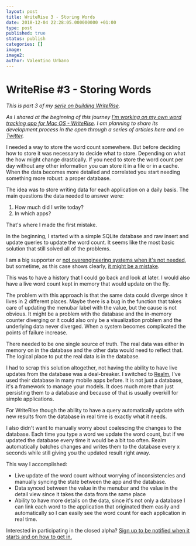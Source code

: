 ```yaml
---
layout: post
title: WriteRise 3 - Storing Words
date: 2018-12-04 22:28:05.000000000 +01:00
type: post
published: true
status: publish
categories: []
image:
image2:
author: Valentino Urbano
---
```


# WriteRise #3 - Storing Words

_This is part 3 of my [serie on building WriteRise][0]._

_As I shared at the beginning of this journey [I'm working on my own word tracking app for Mac OS - WriteRise][0]. I am planning to share its development process in the open through a series of articles here and on [Twitter][3]._

I needed a way to store the word count somewhere. But before deciding how to store it was necessary to decide what to store. Depending on what the how might change drastically. If you need to store the word count per day without any other information you can store it in a file or in a cache. When the data becomes more detailed and correlated you start needing something more robust: a proper database.

The idea was to store writing data for each application on a daily basis. The main questions the data needed to answer were:

1. How much did I write today?
2. In which apps?

That's where I made the first mistake.

In the beginning, I started with a simple SQLite database and raw insert and update queries to update the word count. It seems like the most basic solution that still solved all of the problems.

I am a big supporter or [not overengineering systems when it's not needed][4], but sometime, as this case shows clearly, [it might be a mistake][5].

This was to have a history that I could go back and look at later. I would also have a live word count kept in memory that would update on the fly.

The problem with this approach is that the same data could diverge since it lives in 2 different places. Maybe there is a bug in the function that takes care of updating the menubar label with the value, but the cause is not obvious. It might be a problem with the database and the in-memory counter diverging or it could also only be a visualization problem and the underlying data never diverged. When a system becomes complicated the points of failure increase.

There needed to be one single source of truth. The real data was either in memory on in the database and the other data would need to reflect that. The logical place to put the real data is in the database.

I had to scrap this solution altogether, not having the ability to have live updates from the database was a deal-breaker. I switched to [Realm][1], I've used their database in many mobile apps before. It is not just a database, it's a framework to manage your models. It does much more than just persisting them to a database and because of that is usually overkill for simple applications.

For WriteRise though the ability to have a query automatically update with new results from the database in real time is exactly what it needs.

I also didn't want to manually worry about coalescing the changes to the database. Each time you type a word we update the word count, but if we updated the database every time it would be a bit too often. Realm automatically batches changes and writes them to the database every x seconds while still giving you the updated result right away.

This way I accomplished:

- Live update of the word count without worrying of inconsistencies and manually syncing the state between the app and the database.
- Data synced between the value in the menubar and the value in the detail view since it takes the data from the same place
- Ability to have more details on the data, since it's not only a database I can link each word to the application that originated them easily and automatically so I can easily see the word count for each application in real time.

Interested in participating in the closed alpha? [Sign up to be notified when it starts and on how to get in.][2]

[0]: https://200wordsaday.com/words/writerise-track-your-writing-95bf6e2b8b94bb
[1]: https://realm.io/products/realm-database/
[2]: http://www.valentinourbano.com/newsletter/
[3]: https://twitter.com/valentinourbano
[4]: https://200wordsaday.com/words/a-minimal-approach-535bfbea63ece86
[5]: https://200wordsaday.com/words/designing-a-system-1865c050d5fa9d20
